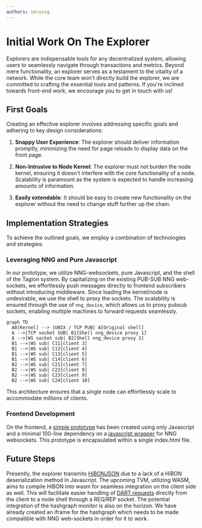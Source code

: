 ```yaml
---
authors: imrying
---
```


# Initial Work On The Explorer
Explorers are indispensable tools for any decentralized system, allowing users to seamlessly navigate through transactions and metrics. Beyond mere functionality, an explorer serves as a testament to the vitality of a network. While the core team won't directly build the explorer, we are committed to crafting the essential tools and patterns. If you're inclined towards front-end work, we encourage you to get in touch with us!

## First Goals
Creating an effective explorer involves addressing specific goals and adhering to key design considerations:

1. **Snappy User Experience**: The explorer should deliver information promptly, minimizing the need for page reloads to display data on the front page.

2. **Non-Intrusive to Node Kernel**: The explorer must not burden the node kernel, ensuring it doesn't interfere with the core functionality of a node. Scalability is paramount as the system is expected to handle increasing amounts of information.

3. **Easily extendable**: It should be easy to create new functionality on the explorer without the need to change stuff further up the chain.

## Implementation Strategies

To achieve the outlined goals, we employ a combination of technologies and strategies:

### Leveraging NNG and Pure Javascript

In our prototype, we utilize NNG-websockets, pure Javascript, and the shell of the Tagion system. By capitalizing on the existing PUB-SUB NNG web-sockets, we effortlessly push messages directly to frontend subscribers without introducing middleware.
Since loading the kernel/node is undesirable, we use the shell to proxy the sockets. The scalability is ensured through the use of `nng_device`, which allows us to proxy pubsub sockets, enabling multiple machines to forward requests seamlessly.

```mermaid
graph TD
  A0[Kernel] --> |UNIX / TCP PUB| A[Original shell]
  A -->|TCP socket SUB| B1[Shell nng_device proxy 1]
  A -->|WS socket sub| B2[Shell nng_device proxy 2]
  B1 -->|WS sub| C11[client 3]
  B1 -->|WS sub| C12[client 4]
  B1 -->|WS sub| C13[client 5]
  B1 -->|WS sub| C14[client 6]
  B2 -->|WS sub| C21[client 7]
  B2 -->|WS sub| C22[client 8]
  B2 -->|WS sub| C23[client 9]
  B2 -->|WS sub| C24[client 10]
```
This architecture ensures that a single node can effortlessly scale to accommodate millions of clients.

### Frontend Development
On the frontend, a [simple prototype](https://github.com/tagion/global-money-tree) has been created using only Javascript and a minimal 100-line dependency on a [javascript wrapper](https://github.com/void-dragon/nanomsg-browser) for NNG websockets. This prototype is encapsulated within a single index.html file.

## Future Steps
Presently, the explorer transmits [HiBONJSON](https://www.hibon.org/posts/hibonjson/) due to a lack of a HiBON deserialization method in Javascript. The upcoming TVM, utilizing WASM, aims to compile HiBON into wasm for seamless integration on the client side as well. This will facilitate easier handling of [DART requests](docs/protocols/hirpcmethods.md) directly from the client to a node shell through a REQ/REP socket.
The potential integration of the hashgraph monitor is also on the horizon. We have already created an iframe for the hashgraph which needs to be made compatible with NNG web-sockets in order for it to work.
